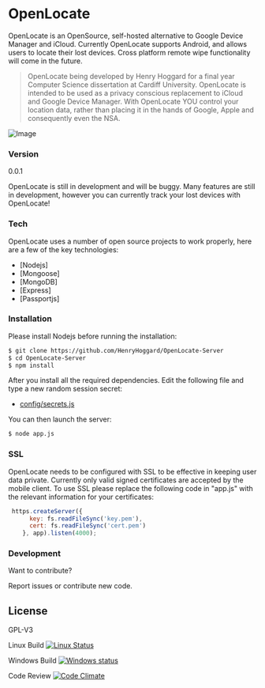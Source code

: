 # OpenLocate

OpenLocate is an OpenSource, self-hosted alternative to Google Device Manager and iCloud. Currently OpenLocate  supports Android, and allows users to locate their lost devices. Cross platform remote wipe functionality will come in the future.

> OpenLocate being developed by Henry Hoggard 
> for a final year Computer Science dissertation
> at Cardiff University.
> OpenLocate is intended to be used as a privacy conscious replacement 
> to iCloud and Google Device Manager. With OpenLocate YOU control your location data,
> rather than placing it in the hands of Google, Apple and consequently even the NSA.


![Image](https://i.imgur.com/IHeCAgL.png)

### Version
0.0.1

OpenLocate is still in development and will be buggy. Many features are still in development, however you can currently track your lost devices with OpenLocate!

### Tech

OpenLocate uses a number of open source projects to work properly, here are a few of the key technologies:

* [Nodejs] 
* [Mongoose]
* [MongoDB]
* [Express]
* [Passportjs]

### Installation

Please install Nodejs before running the installation:


```sh
$ git clone https://github.com/HenryHoggard/OpenLocate-Server
$ cd OpenLocate-Server
$ npm install
```
After you install all the required dependencies. Edit the following file and type a new random session secret:
* [config/secrets.js](https://github.com/HenryHoggard/OpenLocate-Server/blob/master/config/secrets.js)

You can then launch the server:
```sh
$ node app.js
```
### SSL

OpenLocate needs to be configured with SSL to be effective in keeping user data private. Currently only valid signed certificates are accepted by the mobile client. To use SSL please replace the following code in "app.js" with the relevant information for your certificates:
```js
 https.createServer({
      key: fs.readFileSync('key.pem'),
      cert: fs.readFileSync('cert.pem')
    }, app).listen(4000);

```


### Development

Want to contribute? 

Report issues or contribute new code.


License
----

GPL-V3


Linux Build
[![Linux Status](https://magnum.travis-ci.com/HenryHoggard/OpenLocate-Server.svg?token=gcgF4x4zUmN7ws9HiZEs)](https://magnum.travis-ci.com/HenryHoggard/OpenLocate-Server)

Windows Build
[![Windows status](https://ci.appveyor.com/api/projects/status/na5b5k29e6klw6l0?svg=true)](https://ci.appveyor.com/project/HenryHoggard/openlocate-server)

Code Review
[![Code Climate](https://codeclimate.com/repos/5538c805e30ba04c29000785/badges/8c01c787a5291ebf13bf/gpa.svg)](https://codeclimate.com/repos/5538c805e30ba04c29000785/feed)


